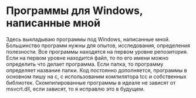 # Программы для Windows, написанные мной
Здесь выкладываю программы под Windows, написанные мной. Большинство программ нужны для опытов, исследования, определения полезности. Все программы находятся на первом уровне репозитория. Если на первом уровне находится файл, то по его имени можно определить что делает программа. Если папка, то программу определяет название папки. Код постоянно дополняется, программы в основном пишу на c, с использованим компилятора tcc и собственных библиотек. Скомпилированные программы в идеале не зависят от msvcrt.dll, если зависят, то я исправлю это в будущем.
